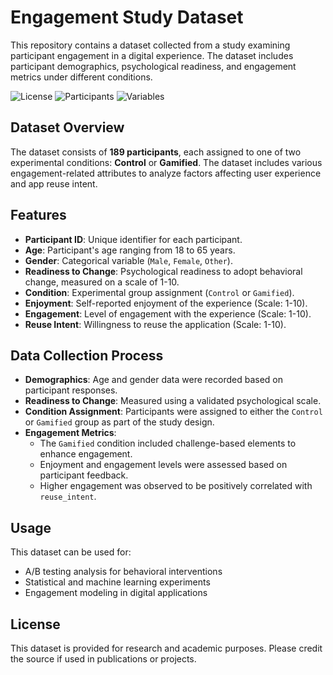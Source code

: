 # Engagement Study Dataset

This repository contains a dataset collected from a study examining participant engagement in a digital experience. The dataset includes participant demographics, psychological readiness, and engagement metrics under different conditions.


![License](https://img.shields.io/badge/License-CC_BY_4.0-blue) 
![Participants](https://img.shields.io/badge/Participants-189-green) 
![Variables](https://img.shields.io/badge/Variables-12-orange)

## Dataset Overview

The dataset consists of **189 participants**, each assigned to one of two experimental conditions: **Control** or **Gamified**. The dataset includes various engagement-related attributes to analyze factors affecting user experience and app reuse intent.

## Features

- **Participant ID**: Unique identifier for each participant.
- **Age**: Participant's age ranging from 18 to 65 years.
- **Gender**: Categorical variable (`Male`, `Female`, `Other`).
- **Readiness to Change**: Psychological readiness to adopt behavioral change, measured on a scale of 1-10.
- **Condition**: Experimental group assignment (`Control` or `Gamified`).
- **Enjoyment**: Self-reported enjoyment of the experience (Scale: 1-10).
- **Engagement**: Level of engagement with the experience (Scale: 1-10).
- **Reuse Intent**: Willingness to reuse the application (Scale: 1-10).

## Data Collection Process

- **Demographics**: Age and gender data were recorded based on participant responses.
- **Readiness to Change**: Measured using a validated psychological scale.
- **Condition Assignment**: Participants were assigned to either the `Control` or `Gamified` group as part of the study design.
- **Engagement Metrics**:
  - The `Gamified` condition included challenge-based elements to enhance engagement.
  - Enjoyment and engagement levels were assessed based on participant feedback.
  - Higher engagement was observed to be positively correlated with `reuse_intent`.

## Usage

This dataset can be used for:
- A/B testing analysis for behavioral interventions
- Statistical and machine learning experiments
- Engagement modeling in digital applications

## License
This dataset is provided for research and academic purposes. Please credit the source if used in publications or projects.



